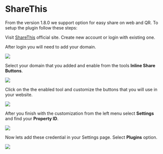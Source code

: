 # ShareThis

From the version 1.8.0 we support option for easy share on web and QR. To setup the plugin follow these steps:

Visit [ShareThis](https://sharethis.com/) official site. Create new account or login with existing one.

After login you will need to add your domain.

![](https://i.imgur.com/JbQjopd.png)

Select your domain that you added and enable from the tools **Inline Share Buttons**.

![](https://i.imgur.com/dVawqmy.png)

Click on the the enabled tool and customize the buttons that you will use in your website.

![](https://i.imgur.com/9khx8Mx.png)

After you finish with the customization from the left menu select **Settings** and find your **Property ID**.

![](https://i.imgur.com/KU6Y3gt.jpg)

Now lets add these credential in your Settings page. Select **Plugins** option.

![](https://i.imgur.com/g7zGeg5.png)

